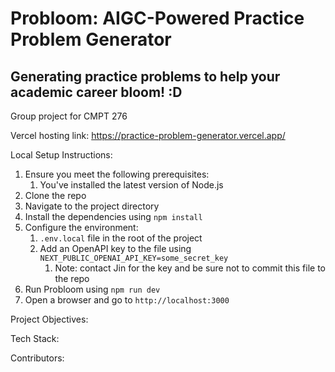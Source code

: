 # Probloom: AIGC-Powered Practice Problem Generator
## Generating practice problems to help your academic career bloom! :D

Group project for CMPT 276

Vercel hosting link: https://practice-problem-generator.vercel.app/

Local Setup Instructions:

1. Ensure you meet the following prerequisites:
    1. You've installed the latest version of Node.js 
2. Clone the repo
3. Navigate to the project directory
4. Install the dependencies using `npm install`
5. Configure the environment:
    1. `.env.local` file in the root of the project
    2. Add an OpenAPI key to the file using `NEXT_PUBLIC_OPENAI_API_KEY=some_secret_key`
        1. Note: contact Jin for the key and be sure not to commit this file to the repo
5. Run Probloom using `npm run dev`
6. Open a browser and go to `http://localhost:3000`

Project Objectives:

Tech Stack:

Contributors: